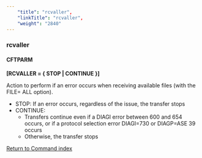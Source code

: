```yaml
---
    "title": "rcvaller",
    "linkTitle": "rcvaller",
    "weight": "2840"
---
```

<span id="rvcaller"></span>

### rcvaller

#### CFTPARM

****[RCVALLER = { STOP &#124; CONTINUE }]****

Action to perform if an error occurs when receiving available files
(with the FILE= ALL option).

- STOP: If an error occurs, regardless of the issue, the transfer stops
- CONTINUE:
    -   Transfers continue even if a DIAGI error between 600 and 654 occurs, or if a protocol selection error DIAGI=730 or DIAGP=ASE 39 occurs
    -   Otherwise, the transfer stops

[Return to Command index](../../)
